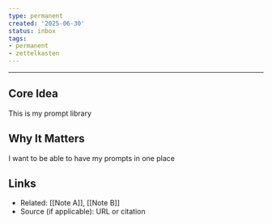```yaml
---
type: permanent
created: '2025-06-30'
status: inbox
tags:
- permanent
- zettelkasten
---
```





---

## Core Idea  
This is my prompt library

## Why It Matters  
I want to be able to have my prompts in one place


## Links  
- Related: [[Note A]], [[Note B]]  
- Source (if applicable): URL or citation
